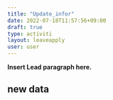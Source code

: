 ```yaml
---
title: "Update_infor"
date: 2022-07-18T11:57:56+09:00
draft: true
type: activiti
layout: leaveapply
user: user
---
```


**Insert Lead paragraph here.**

## new data

